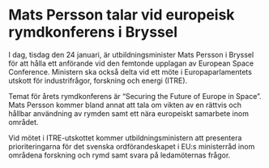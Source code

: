 # Mats Persson talar vid europeisk rymdkonferens i Bryssel

I dag, tisdag den 24 januari, är utbildningsminister Mats Persson i Bryssel för att hålla ett anförande vid den femtonde upplagan av European Space Conference. Ministern ska också delta vid ett möte i Europaparlamentets utskott för industrifrågor, forskning och energi (ITRE).

Temat för årets rymdkonferens är “Securing the Future of Europe in Space”. Mats Persson kommer bland annat att tala om vikten av en rättvis och hållbar användning av rymden samt ett nära europeiskt samarbete inom området.

Vid mötet i ITRE-utskottet kommer utbildningsministern att presentera prioriteringarna för det svenska ordförandeskapet i EU:s ministerråd inom områdena forskning och rymd samt svara på ledamöternas frågor.
